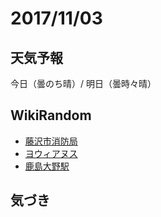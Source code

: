 # 2017/11/03

## 天気予報

今日（曇のち晴）/ 明日（曇時々晴）

## WikiRandom

* [藤沢市消防局](https://ja.wikipedia.org/wiki/%E8%97%A4%E6%B2%A2%E5%B8%82%E6%B6%88%E9%98%B2%E5%B1%80)
* [ヨウィアヌス](https://ja.wikipedia.org/wiki/%E3%83%A8%E3%82%A6%E3%82%A3%E3%82%A2%E3%83%8C%E3%82%B9)
* [鹿島大野駅](https://ja.wikipedia.org/wiki/%E9%B9%BF%E5%B3%B6%E5%A4%A7%E9%87%8E%E9%A7%85)

## 気づき

